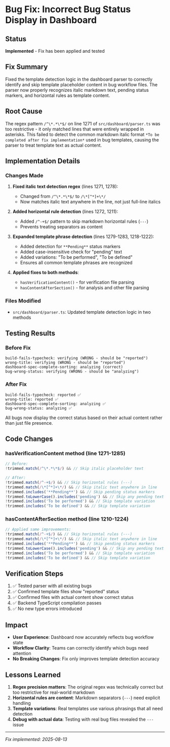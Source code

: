 # Bug Fix: Incorrect Bug Status Display in Dashboard

## Status
**Implemented** - Fix has been applied and tested

## Fix Summary
Fixed the template detection logic in the dashboard parser to correctly identify and skip template placeholder content in bug workflow files. The parser now properly recognizes italic markdown text, pending status markers, and horizontal rules as template content.

## Root Cause
The regex pattern `/^\*.*\*$/` on line 1271 of `src/dashboard/parser.ts` was too restrictive - it only matched lines that were entirely wrapped in asterisks. This failed to detect the common markdown italic format `*To be completed after fix implementation*` used in bug templates, causing the parser to treat template text as actual content.

## Implementation Details

### Changes Made

1. **Fixed italic text detection regex** (lines 1271, 1278):
   - Changed from `/^\*.*\*$/` to `/\*[^*]+\*/`
   - Now matches italic text anywhere in the line, not just full-line italics
   
2. **Added horizontal rule detection** (lines 1272, 1211):
   - Added `/^-+$/` pattern to skip markdown horizontal rules (`---`)
   - Prevents treating separators as content

3. **Expanded template phrase detection** (lines 1279-1283, 1218-1222):
   - Added detection for `**Pending**` status markers
   - Added case-insensitive check for "pending" text
   - Added variations: "To be performed", "To be defined"
   - Ensures all common template phrases are recognized

4. **Applied fixes to both methods**:
   - `hasVerificationContent()` - for verification file parsing
   - `hasContentAfterSection()` - for analysis and other file parsing

### Files Modified
- `src/dashboard/parser.ts`: Updated template detection logic in two methods

## Testing Results

### Before Fix
```
build-fails-typecheck: verifying (WRONG - should be "reported")
wrong-title: verifying (WRONG - should be "reported")  
dashboard-spec-complete-sorting: analyzing (correct)
bug-wrong-status: verifying (WRONG - should be "analyzing")
```

### After Fix
```
build-fails-typecheck: reported ✅
wrong-title: reported ✅
dashboard-spec-complete-sorting: analyzing ✅
bug-wrong-status: analyzing ✅
```

All bugs now display the correct status based on their actual content rather than just file presence.

## Code Changes

### hasVerificationContent method (line 1271-1285)
```typescript
// Before:
!trimmed.match(/^\*.*\*$/) && // Skip italic placeholder text

// After:
!trimmed.match(/^-+$/) && // Skip horizontal rules (---)
!trimmed.match(/\*[^*]+\*/) && // Skip italic text anywhere in line
!trimmed.includes('**Pending**') && // Skip pending status markers
!trimmed.toLowerCase().includes('pending') && // Skip any pending text
!trimmed.includes('To be performed') && // Skip template variation
!trimmed.includes('To be defined') && // Skip template variation
```

### hasContentAfterSection method (line 1210-1224)
```typescript
// Applied same improvements:
!trimmed.match(/^-+$/) && // Skip horizontal rules (---)
!trimmed.match(/\*[^*]+\*/) && // Skip italic text anywhere in line
!trimmed.includes('**Pending**') && // Skip pending status markers
!trimmed.toLowerCase().includes('pending') && // Skip any pending text
!trimmed.includes('To be performed') && // Skip template variation
!trimmed.includes('To be defined') && // Skip template variation
```

## Verification Steps
1. ✅ Tested parser with all existing bugs
2. ✅ Confirmed template files show "reported" status
3. ✅ Confirmed files with actual content show correct status
4. ✅ Backend TypeScript compilation passes
5. ✅ No new type errors introduced

## Impact
- **User Experience**: Dashboard now accurately reflects bug workflow state
- **Workflow Clarity**: Teams can correctly identify which bugs need attention
- **No Breaking Changes**: Fix only improves template detection accuracy

## Lessons Learned
1. **Regex precision matters**: The original regex was technically correct but too restrictive for real-world markdown
2. **Horizontal rules are content**: Markdown separators (`---`) need explicit handling
3. **Template variations**: Real templates use various phrasings that all need detection
4. **Debug with actual data**: Testing with real bug files revealed the `---` issue

---
*Fix implemented: 2025-08-13*